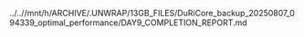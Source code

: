 ../..//mnt/h/ARCHIVE/.UNWRAP/13GB_FILES/DuRiCore_backup_20250807_094339_optimal_performance/DAY9_COMPLETION_REPORT.md